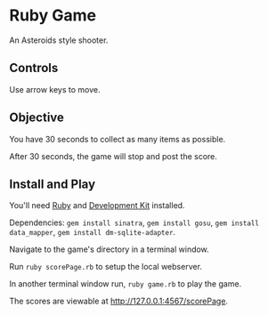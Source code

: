 # Ruby Game

An Asteroids style shooter.

## Controls

Use arrow keys to move.

## Objective

You have 30 seconds to collect as many items as possible.

After 30 seconds, the game will stop and post the score.

## Install and Play

You'll need <a href="http://rubyinstaller.org/downloads/">Ruby</a> and <a href="https://github.com/oneclick/rubyinstaller/wiki/Development-Kit">Development Kit</a> installed.

Dependencies: `gem install sinatra`, `gem install gosu`, `gem install data_mapper`, `gem install dm-sqlite-adapter`.

Navigate to the game's directory in a terminal window.

Run `ruby scorePage.rb` to setup the local webserver.

In another terminal window run, `ruby game.rb` to play the game. 

The scores are viewable at http://127.0.0.1:4567/scorePage.
